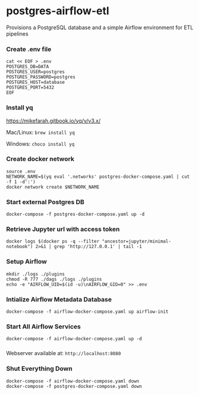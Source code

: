 # postgres-airflow-etl
Provisions a PostgreSQL database and a simple Airflow environment for ETL pipelines

### Create .env file
```
cat << EOF > .env
POSTGRES_DB=DATA
POSTGRES_USER=postgres
POSTGRES_PASSWORD=postgres
POSTGRES_HOST=database
POSTGRES_PORT=5432
EOF
```

### Install yq
https://mikefarah.gitbook.io/yq/v/v3.x/

Mac/Linux: ```brew install yq```

Windows: ```choco install yq```

### Create docker network
```
source .env
NETWORK_NAME=$(yq eval '.networks' postgres-docker-compose.yaml | cut -f 1 -d':')
docker network create $NETWORK_NAME
```

### Start external Postgres DB
```
docker-compose -f postgres-docker-compose.yaml up -d
```

### Retrieve Jupyter url with access token
```
docker logs $(docker ps -q --filter "ancestor=jupyter/minimal-notebook") 2>&1 | grep 'http://127.0.0.1' | tail -1
```

### Setup Airflow
```
mkdir ./logs ./plugins
chmod -R 777 ./dags ./logs ./plugins
echo -e "AIRFLOW_UID=$(id -u)\nAIRFLOW_GID=0" >> .env
```

### Intialize Airflow Metadata Database
```
docker-compose -f airflow-docker-compose.yaml up airflow-init
```

### Start All Airflow Services
```
docker-compose -f airflow-docker-compose.yaml up -d
```

###
Webserver available at: ```http://localhost:8080```

### Shut Everything Down
```
docker-compose -f airflow-docker-compose.yaml down
docker-compose -f postgres-docker-compose.yaml down
```
